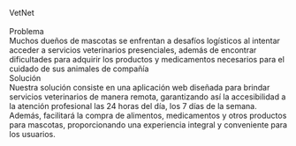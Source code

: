 VetNet<br>
<br>
Problema <br>
Muchos dueños de mascotas se enfrentan a desafíos logísticos al intentar acceder a servicios veterinarios presenciales, además de encontrar dificultades para adquirir los productos y medicamentos necesarios para el cuidado de sus animales de compañía
<br>
Solución <br>
Nuestra solución consiste en una aplicación web diseñada para brindar servicios veterinarios de manera remota, garantizando así la accesibilidad a la atención profesional las 24 horas del día, los 7 días de la semana. Además, facilitará la compra de alimentos, medicamentos y otros productos para mascotas, proporcionando una experiencia integral y conveniente para los usuarios.
<br>
<a href="www.carlosastorga">

